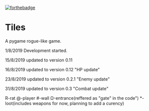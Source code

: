 [![forthebadge](https://forthebadge.com/images/badges/made-with-python.svg)](https://forthebadge.com)

# Tiles
A pygame rogue-like game.

1/8/2019 Development started.

15/8/2019 updated to version 0.11

16/8/2019 updated to version 0.12 "HP update"

23/8/2019 updated to version 0.2.1 "Enemy update"

31/8/2019 updated to version 0.3 "Combat update"



R-rat
@-player
#-wall
Ω-entrance(reffered as "gate" in the code")
*-loot(includes weapons for now, planning to add a curency)
